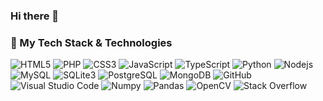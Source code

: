 ### Hi there 👋


### 💾 My Tech Stack & Technologies

![HTML5](https://img.shields.io/badge/-HTML5-000?style=flat-square&logo=html5)
![PHP](https://img.shields.io/badge/-PHP-000?style=flat-square&logo=php)
![CSS3](https://img.shields.io/badge/-CSS3-000?style=flat-square&logo=css3)
![JavaScript](https://img.shields.io/badge/-JavaScript-000?style=flat-square&logo=javascript)
![TypeScript](https://img.shields.io/badge/-TypeScript-000?style=flat-square&logo=typescript)
![Python](https://img.shields.io/badge/-Python-000?style=flat-square&logo=python)
![Nodejs](https://img.shields.io/badge/-Node.js-000?style=flat-square&logo=nodedotjs)
![MySQL](https://img.shields.io/badge/-MySQL-000?style=flat-square&logo=mysql)
![SQLite3](https://img.shields.io/badge/-SQLite3-000?style=flat-square&logo=SQLite)
![PostgreSQL](https://img.shields.io/badge/-PostgreSQL-000?style=flat-square&logo=postgresql)
![MongoDB](https://img.shields.io/badge/-MongoDB-000?style=flat-square&logo=mongodb)
![GitHub](https://img.shields.io/badge/-GitHub-000?style=flat-square&logo=github)
![Visual Studio Code](https://img.shields.io/badge/-VS_Code-000?style=flat-square&logo=visualstudiocode)
![Numpy](https://img.shields.io/badge/-Numpy-000?style=flat-square&logo=numpy)
![Pandas](https://img.shields.io/badge/-Pandas-000?style=flat-square&logo=pandas)
![OpenCV](https://img.shields.io/badge/-OpenCV-000?style=flat-square&logo=opencv)
![Stack Overflow](https://img.shields.io/badge/-StackOverflow-000?style=flat-square&logo=StackOverflow)




<!--
**Tsu-HaoLiu/Tsu-HaoLiu** is a ✨ _special_ ✨ repository because its `README.md` (this file) appears on your GitHub profile.

Here are some ideas to get you started:

- 🔭 I’m currently working on ...
- 🌱 I’m currently learning ...
- 👯 I’m looking to collaborate on ...
- 🤔 I’m looking for help with ...
- 💬 Ask me about ...
- 📫 How to reach me: ...
- 😄 Pronouns: ...
- ⚡ Fun fact: ...
https://github.com/badges/shields/blob/master/doc/logos.md
-->
